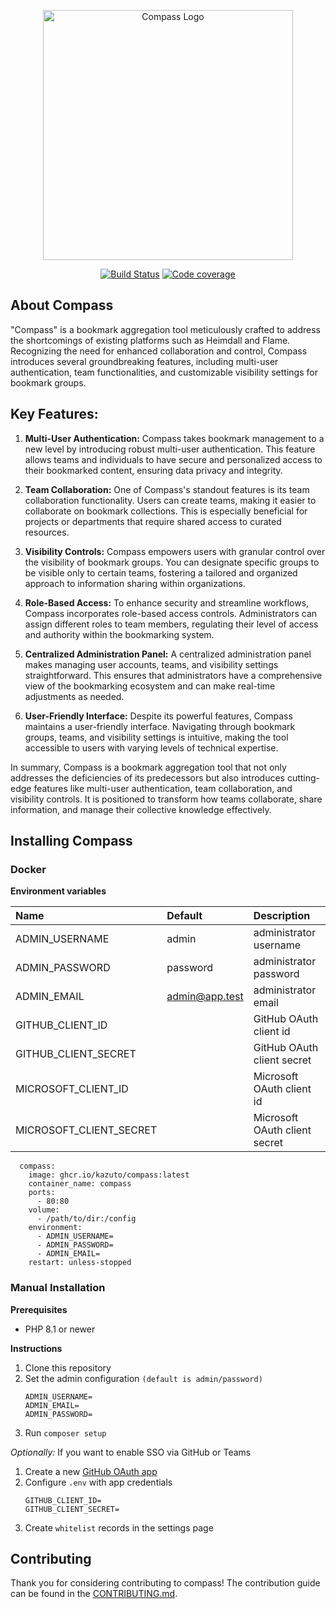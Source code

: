 <p align="center"><img src="https://github.com/Kazuto/Compass/assets/25435034/11558f9b-8df8-4b43-95de-3a1327a2d5a5" width="400" alt="Compass Logo"></a></p>

<p align="center">
<a href="https://github.com/Kazuto/Compass/actions/workflows/ci.yml"><img src="https://github.com/Kazuto/Compass/actions/workflows/ci.yml/badge.svg?branch=master" alt="Build Status"></a>
<a href="https://codecov.io/gh/Kazuto/compass"><img src="https://codecov.io/gh/Kazuto/compass/graph/badge.svg?token=CTC6T2YWU3" alt="Code coverage"/></a>
</p>

## About Compass

"Compass" is a bookmark aggregation tool meticulously crafted to address the shortcomings of existing platforms such as Heimdall and Flame. Recognizing the need for enhanced collaboration and control, Compass introduces several groundbreaking features, including multi-user authentication, team functionalities, and customizable visibility settings for bookmark groups.

## Key Features:

1. **Multi-User Authentication:**
   Compass takes bookmark management to a new level by introducing robust multi-user authentication. This feature allows teams and individuals to have secure and personalized access to their bookmarked content, ensuring data privacy and integrity.

2. **Team Collaboration:**
   One of Compass's standout features is its team collaboration functionality. Users can create teams, making it easier to collaborate on bookmark collections. This is especially beneficial for projects or departments that require shared access to curated resources.

3. **Visibility Controls:**
   Compass empowers users with granular control over the visibility of bookmark groups. You can designate specific groups to be visible only to certain teams, fostering a tailored and organized approach to information sharing within organizations.

4. **Role-Based Access:**
   To enhance security and streamline workflows, Compass incorporates role-based access controls. Administrators can assign different roles to team members, regulating their level of access and authority within the bookmarking system.

5. **Centralized Administration Panel:**
   A centralized administration panel makes managing user accounts, teams, and visibility settings straightforward. This ensures that administrators have a comprehensive view of the bookmarking ecosystem and can make real-time adjustments as needed.

6. **User-Friendly Interface:**
   Despite its powerful features, Compass maintains a user-friendly interface. Navigating through bookmark groups, teams, and visibility settings is intuitive, making the tool accessible to users with varying levels of technical expertise.

In summary, Compass is a bookmark aggregation tool that not only addresses the deficiencies of its predecessors but also introduces cutting-edge features like multi-user authentication, team collaboration, and visibility controls. It is positioned to transform how teams collaborate, share information, and manage their collective knowledge effectively.

## Installing Compass

### Docker

**Environment variables**

| Name                    | Default        | Description                   |
| :---------------------- | :------------- | :---------------------------- |
| ADMIN_USERNAME          | admin          | administrator username        |
| ADMIN_PASSWORD          | password       | administrator password        |
| ADMIN_EMAIL             | admin@app.test | administrator email           |
| GITHUB_CLIENT_ID        |                | GitHub OAuth client id        |
| GITHUB_CLIENT_SECRET    |                | GitHub OAuth client secret    |
| MICROSOFT_CLIENT_ID     |                | Microsoft OAuth client id     |
| MICROSOFT_CLIENT_SECRET |                | Microsoft OAuth client secret |

```
  compass:
    image: ghcr.io/kazuto/compass:latest
    container_name: compass
    ports:
      - 80:80
    volume:
      - /path/to/dir:/config
    environment:
      - ADMIN_USERNAME=
      - ADMIN_PASSWORD=
      - ADMIN_EMAIL=
    restart: unless-stopped
```

### Manual Installation

**Prerequisites**

-   PHP 8.1 or newer

**Instructions**

1. Clone this repository
2. Set the admin configuration `(default is admin/password)`
    ```
    ADMIN_USERNAME=
    ADMIN_EMAIL=
    ADMIN_PASSWORD=
    ```
3. Run `composer setup`

_Optionally:_
If you want to enable SSO via GitHub or Teams

1. Create a new [GitHub OAuth app](https://github.com/settings/developers)
2. Configure `.env` with app credentials
    ```
    GITHUB_CLIENT_ID=
    GITHUB_CLIENT_SECRET=
    ```
3. Create `whitelist` records in the settings page

## Contributing

Thank you for considering contributing to compass! The contribution guide can be found in the [CONTRIBUTING.md](/CONTRIBUTING.md).
